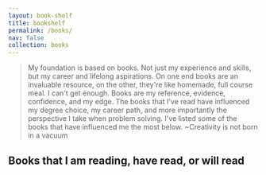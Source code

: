 ```yaml
---
layout: book-shelf
title: bookshelf
permalink: /books/
nav: false
collection: books
---
```


> My foundation is based on books. Not just my experience and skills, but my career and lifelong aspirations. On one end books are an invaluable resource, on the other, they're like homemade, full course meal. I can't get enough. Books are my reference, evidence, confidence, and my edge. The books that I've read have influenced my degree choice, my career path, and more importantly the perspective I take when problem solving. I've listed some of the books that have influenced me the most below. 
> ~Creativity is not born in a vacuum

## Books that I am reading, have read, or will read

